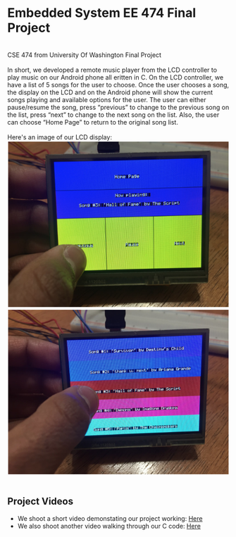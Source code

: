 # Embedded System EE 474 Final Project
<br />CSE 474 from University Of Washington Final Project
<br /><br />In short, we developed a remote music player from the LCD controller to play music on our Android phone all eritten in C. On the LCD controller, we have a list of 5 songs for the user to choose. Once the user chooses a song, the display on the LCD and on the Android phone will show the current songs playing and available options for the user. The user can either pause/resume the song, press “previous” to change to the previous song on the list, press “next” to change to the next song on the list. Also, the user can choose “Home Page” to return to the original song list. 
<br /><br />Here's an image of our LCD display:
<br />![alt text](https://github.com/ShaneNguyen99/Embedded_System-474/blob/master/pic1.png)
<br />![alt text](https://github.com/ShaneNguyen99/Embedded_System-474/blob/master/pic2.png)
<br /><br />
## Project Videos
* We shoot a short video demonstating our project working: [Here](https://www.youtube.com/watch?v=EV58WFWePKU)
* We also shoot another video walking through our C code: [Here](https://www.youtube.com/watch?v=o4Fxm-gpvEw&feature=youtu.be)
